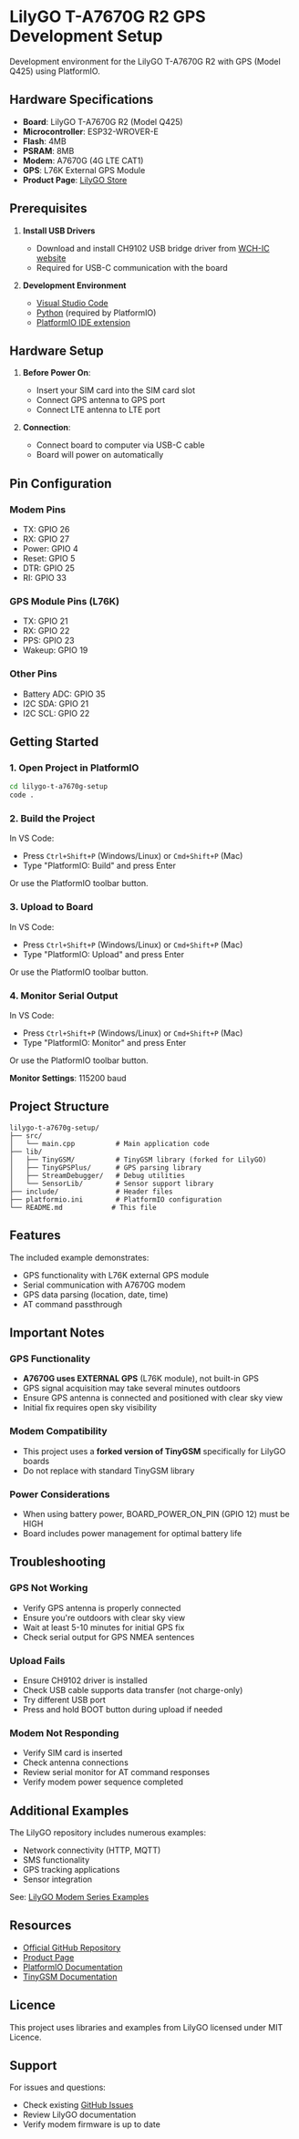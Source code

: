# LilyGO T-A7670G R2 GPS Development Setup

Development environment for the LilyGO T-A7670G R2 with GPS (Model Q425) using PlatformIO.

## Hardware Specifications

- **Board**: LilyGO T-A7670G R2 (Model Q425)
- **Microcontroller**: ESP32-WROVER-E
- **Flash**: 4MB
- **PSRAM**: 8MB
- **Modem**: A7670G (4G LTE CAT1)
- **GPS**: L76K External GPS Module
- **Product Page**: [LilyGO Store](https://lilygo.cc/products/t-sim-a7670e?variant=43043706077365)

## Prerequisites

1. **Install USB Drivers**
   - Download and install CH9102 USB bridge driver from [WCH-IC website](http://www.wch-ic.com/search?q=CH9102&t=downloads)
   - Required for USB-C communication with the board

2. **Development Environment**
   - [Visual Studio Code](https://code.visualstudio.com/)
   - [Python](https://www.python.org/downloads/) (required by PlatformIO)
   - [PlatformIO IDE extension](https://platformio.org/install/ide?install=vscode)

## Hardware Setup

1. **Before Power On**:
   - Insert your SIM card into the SIM card slot
   - Connect GPS antenna to GPS port
   - Connect LTE antenna to LTE port

2. **Connection**:
   - Connect board to computer via USB-C cable
   - Board will power on automatically

## Pin Configuration

### Modem Pins
- TX: GPIO 26
- RX: GPIO 27
- Power: GPIO 4
- Reset: GPIO 5
- DTR: GPIO 25
- RI: GPIO 33

### GPS Module Pins (L76K)
- TX: GPIO 21
- RX: GPIO 22
- PPS: GPIO 23
- Wakeup: GPIO 19

### Other Pins
- Battery ADC: GPIO 35
- I2C SDA: GPIO 21
- I2C SCL: GPIO 22

## Getting Started

### 1. Open Project in PlatformIO

```bash
cd lilygo-t-a7670g-setup
code .
```

### 2. Build the Project

In VS Code:
- Press `Ctrl+Shift+P` (Windows/Linux) or `Cmd+Shift+P` (Mac)
- Type "PlatformIO: Build" and press Enter

Or use the PlatformIO toolbar button.

### 3. Upload to Board

In VS Code:
- Press `Ctrl+Shift+P` (Windows/Linux) or `Cmd+Shift+P` (Mac)
- Type "PlatformIO: Upload" and press Enter

Or use the PlatformIO toolbar button.

### 4. Monitor Serial Output

In VS Code:
- Press `Ctrl+Shift+P` (Windows/Linux) or `Cmd+Shift+P` (Mac)
- Type "PlatformIO: Monitor" and press Enter

Or use the PlatformIO toolbar button.

**Monitor Settings**: 115200 baud

## Project Structure

```
lilygo-t-a7670g-setup/
├── src/
│   └── main.cpp          # Main application code
├── lib/
│   ├── TinyGSM/          # TinyGSM library (forked for LilyGO)
│   ├── TinyGPSPlus/      # GPS parsing library
│   ├── StreamDebugger/   # Debug utilities
│   └── SensorLib/        # Sensor support library
├── include/              # Header files
├── platformio.ini        # PlatformIO configuration
└── README.md            # This file
```

## Features

The included example demonstrates:
- GPS functionality with L76K external GPS module
- Serial communication with A7670G modem
- GPS data parsing (location, date, time)
- AT command passthrough

## Important Notes

### GPS Functionality
- **A7670G uses EXTERNAL GPS** (L76K module), not built-in GPS
- GPS signal acquisition may take several minutes outdoors
- Ensure GPS antenna is connected and positioned with clear sky view
- Initial fix requires open sky visibility

### Modem Compatibility
- This project uses a **forked version of TinyGSM** specifically for LilyGO boards
- Do not replace with standard TinyGSM library

### Power Considerations
- When using battery power, BOARD_POWER_ON_PIN (GPIO 12) must be HIGH
- Board includes power management for optimal battery life

## Troubleshooting

### GPS Not Working
- Verify GPS antenna is properly connected
- Ensure you're outdoors with clear sky view
- Wait at least 5-10 minutes for initial GPS fix
- Check serial output for GPS NMEA sentences

### Upload Fails
- Ensure CH9102 driver is installed
- Check USB cable supports data transfer (not charge-only)
- Try different USB port
- Press and hold BOOT button during upload if needed

### Modem Not Responding
- Verify SIM card is inserted
- Check antenna connections
- Review serial monitor for AT command responses
- Verify modem power sequence completed

## Additional Examples

The LilyGO repository includes numerous examples:
- Network connectivity (HTTP, MQTT)
- SMS functionality
- GPS tracking applications
- Sensor integration

See: [LilyGO Modem Series Examples](https://github.com/Xinyuan-LilyGO/LilyGo-Modem-Series/tree/main/examples)

## Resources

- [Official GitHub Repository](https://github.com/Xinyuan-LilyGO/LilyGo-Modem-Series/)
- [Product Page](https://lilygo.cc/products/t-sim-a7670e?variant=43043706077365)
- [PlatformIO Documentation](https://docs.platformio.org/)
- [TinyGSM Documentation](https://github.com/vshymanskyy/TinyGSM)

## Licence

This project uses libraries and examples from LilyGO licensed under MIT Licence.

## Support

For issues and questions:
- Check existing [GitHub Issues](https://github.com/Xinyuan-LilyGO/LilyGo-Modem-Series/issues)
- Review LilyGO documentation
- Verify modem firmware is up to date